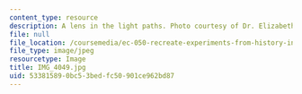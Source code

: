 ```yaml
---
content_type: resource
description: A lens in the light paths. Photo courtesy of Dr. Elizabeth Cavicchi.
file: null
file_location: /coursemedia/ec-050-recreate-experiments-from-history-inform-the-future-from-the-past-galileo-january-iap-2010/533815890bc53bedfc50901ce962bd87_IMG_4049.jpg
file_type: image/jpeg
resourcetype: Image
title: IMG_4049.jpg
uid: 53381589-0bc5-3bed-fc50-901ce962bd87
---
```

